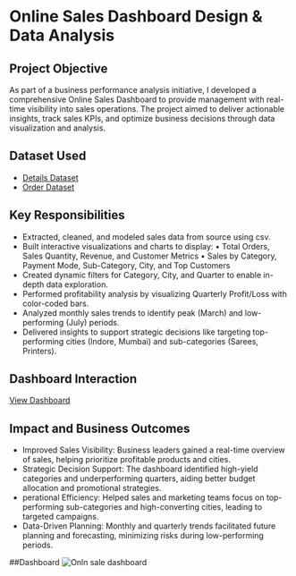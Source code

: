 # Online Sales Dashboard Design & Data Analysis
## Project Objective
As part of a business performance analysis initiative, I developed a comprehensive Online Sales Dashboard to provide management with real-time visibility into sales operations. The project aimed to deliver actionable insights, track sales KPIs, and optimize business decisions through data visualization and analysis.
## Dataset Used
- <a href="https://github.com/priti7540/Online-Sales-Dashboard/blob/main/Details.csv">Details Dataset</a>
- <a href="https://github.com/priti7540/Online-Sales-Dashboard/blob/main/Orders.csv">Order Dataset</a>

## Key Responsibilities
 - Extracted, cleaned, and modeled sales data from source using csv.
 - Built interactive visualizations and charts to display:
 • Total Orders, Sales Quantity, Revenue, and Customer Metrics
 • Sales by Category, Payment Mode, Sub-Category, City, and Top Customers
 - Created dynamic filters for Category, City, and Quarter to enable in-depth data exploration.
 - Performed profitability analysis by visualizing Quarterly Profit/Loss with color-coded bars.
 - Analyzed monthly sales trends to identify peak (March) and low-performing (July) periods.
 - Delivered insights to support strategic decisions like targeting top-performing cities (Indore, Mumbai) and sub-categories (Sarees, Printers).
   
  ## Dashboard Interaction 
  <a href="https://github.com/priti7540/Online-Sales-Dashboard/blob/main/Onln%20sale%20dashboard.png">View Dashboard</a>
  
## Impact and Business Outcomes
- Improved Sales Visibility: Business leaders gained a real-time overview of sales, helping prioritize profitable products and cities.
- Strategic Decision Support: The dashboard identified high-yield categories and underperforming quarters, aiding better budget allocation and promotional strategies.
- perational Efficiency: Helped sales and marketing teams focus on top-performing sub-categories and high-converting cities, leading to targeted campaigns.
- Data-Driven Planning: Monthly and quarterly trends facilitated future planning and forecasting, minimizing risks during low-performing periods.

##Dashboard
![Onln sale dashboard](https://github.com/user-attachments/assets/528acea8-33ad-4d64-8fc3-1a0c660adc7a)



